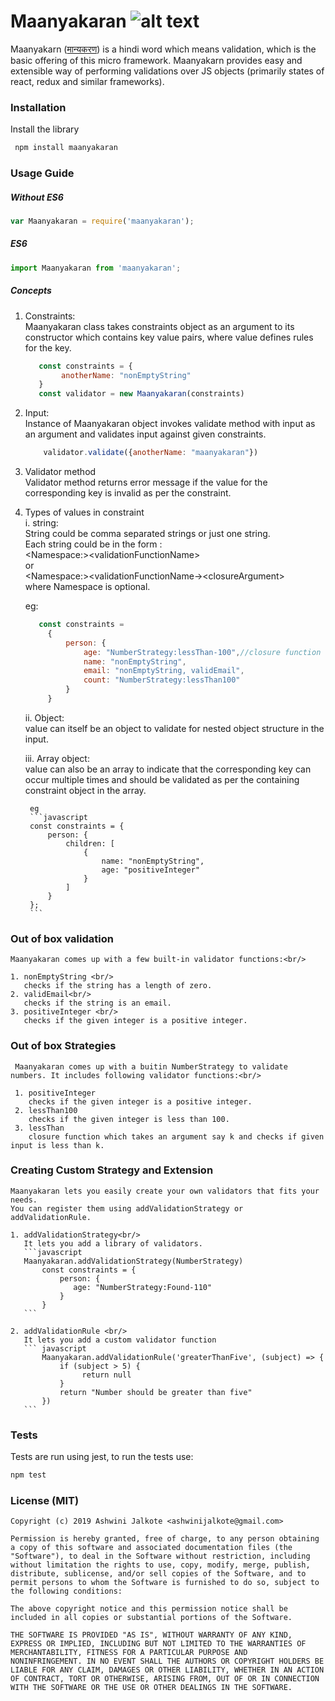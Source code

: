 # Maanyakaran ![alt text](https://travis-ci.org/ashwinijalkote/maanyakaran.svg?branch=master)



 Maanyakarn ([मान्यकरण](https://translate.google.co.in/#view=home&op=translate&sl=hi&tl=en&text=maanyakaran
)) is a hindi word which means validation, which is the basic offering of this micro framework. 
Maanyakarn provides easy and extensible way of performing validations over JS objects (primarily states of react, redux 
and similar frameworks).

### Installation

Install the library
```bash
 npm install maanyakaran
```

### Usage Guide

##### Without ES6
```javascript
var Maanyakaran = require('maanyakaran');
```

##### ES6
```javascript
import Maanyakaran from 'maanyakaran';
```

##### Concepts

  1. Constraints:<br/>
     Maanyakaran class takes constraints object as an argument to its constructor which contains key value pairs, where 
     value defines rules for the key.
     ```javascript
        const constraints = {
             anotherName: "nonEmptyString"
        }
        const validator = new Maanyakaran(constraints)
     ```

  2. Input:<br/>
     Instance of Maanyakaran object invokes validate method with input as an argument and validates input against 
     given constraints.
     ```javascript
         validator.validate({anotherName: "maanyakaran"})
     ```
     
  3. Validator method<br/>
     Validator method returns error message if the value for the corresponding key is invalid as per the constraint.        
  
  4. Types of values in constraint<br/>
     i. string:<br/>
        String could be comma separated strings or just one string.<br/>
        Each string could be in the form : <br/>
        &lt;Namespace:&gt;&lt;validationFunctionName&gt;<br/>
        or <br/>
        &lt;Namespace:&gt;&lt;validationFunctionName-&gt;&lt;closureArgument&gt;<br/>
        where Namespace is optional.
        
        eg:
        ```javascript
           const constraints = 
             {
                 person: {
                     age: "NumberStrategy:lessThan-100",//closure function with 100 as argument
                     name: "nonEmptyString",
                     email: "nonEmptyString, validEmail",
                     count: "NumberStrategy:lessThan100"
                 }
             }
        ```
          
     ii. Object: <br/>
         value can itself be an object to validate for nested object structure in the input.
     
     iii. Array object: <br/>
          value can also be an array to indicate that the corresponding key can occur multiple times and should be 
          validated as per the containing constraint object in the array. 
           
          eg
          ```javascript
          const constraints = {
              person: {
                  children: [
                      {
                          name: "nonEmptyString",
                          age: "positiveInteger"
                      }
                  ]
              }                  
          };
          ```
                      
### Out of box validation

    Maanyakaran comes up with a few built-in validator functions:<br/>
    
    1. nonEmptyString <br/>
       checks if the string has a length of zero.
    2. validEmail<br/>
       checks if the string is an email.
    3. positiveInteger <br/>
       checks if the given integer is a positive integer.

### Out of box Strategies 

     Maanyakaran comes up with a buitin NumberStrategy to validate numbers. It includes following validator functions:<br/>
     
     1. positiveInteger
        checks if the given integer is a positive integer.
     2. lessThan100
        checks if the given integer is less than 100.
     3. lessThan
        closure function which takes an argument say k and checks if given input is less than k.
    

### Creating Custom Strategy and Extension
    Maanyakaran lets you easily create your own validators that fits your needs.
    You can register them using addValidationStrategy or addValidationRule.
    
    1. addValidationStrategy<br/>
       It lets you add a library of validators.
       ```javascript
       Maanyakaran.addValidationStrategy(NumberStrategy)
           const constraints = {
               person: {
                  age: "NumberStrategy:Found-110"
               }
           }
       ```    
       
    2. addValidationRule <br/>
       It lets you add a custom validator function
       ``` javascript
           Maanyakaran.addValidationRule('greaterThanFive', (subject) => {
               if (subject > 5) {
                    return null
               }
               return "Number should be greater than five"
           })
       ```            

### Tests
Tests are run using jest, to run the tests use:
```bash
npm test
```

### License (MIT)
```
Copyright (c) 2019 Ashwini Jalkote <ashwinijalkote@gmail.com>

Permission is hereby granted, free of charge, to any person obtaining
a copy of this software and associated documentation files (the
"Software"), to deal in the Software without restriction, including
without limitation the rights to use, copy, modify, merge, publish,
distribute, sublicense, and/or sell copies of the Software, and to
permit persons to whom the Software is furnished to do so, subject to
the following conditions:

The above copyright notice and this permission notice shall be
included in all copies or substantial portions of the Software.

THE SOFTWARE IS PROVIDED "AS IS", WITHOUT WARRANTY OF ANY KIND,
EXPRESS OR IMPLIED, INCLUDING BUT NOT LIMITED TO THE WARRANTIES OF
MERCHANTABILITY, FITNESS FOR A PARTICULAR PURPOSE AND
NONINFRINGEMENT. IN NO EVENT SHALL THE AUTHORS OR COPYRIGHT HOLDERS BE
LIABLE FOR ANY CLAIM, DAMAGES OR OTHER LIABILITY, WHETHER IN AN ACTION
OF CONTRACT, TORT OR OTHERWISE, ARISING FROM, OUT OF OR IN CONNECTION
WITH THE SOFTWARE OR THE USE OR OTHER DEALINGS IN THE SOFTWARE.
```


